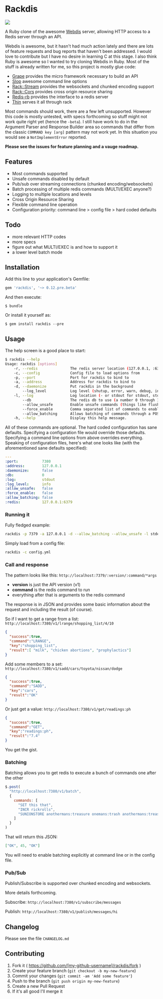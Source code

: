 # Rackdis

![](http://i.imgur.com/CDKmIl1.png)

A Ruby clone of the awesome [Webdis](http://webd.is) server, allowing HTTP access to a Redis server through an API.

Webdis is awesome, but it hasn't had much action lately and there are lots of feature requests and bug reports that haven't been addressed.  I would love to contribute but I have no desire in learning C at this stage.  I also think Ruby is awesome so I wanted to try cloning Webdis in Ruby.  Most of the stuff is already written for me, so this project is mostly glue code:

* [Grape](https://github.com/intridea/grape) provides the micro framework necessary to build an API
* [Slop](https://github.com/leejarvis/slop) awesome command line options
* [Rack::Stream](https://github.com/intridea/rack-stream) provides the websockets and chunked encoding support
* [Rack::Cors](https://github.com/cyu/rack-cors) provides cross origin resource sharing
* [Redis-rb](https://github.com/redis/redis-rb) provides the interface to a redis server
* [Thin](https://github.com/macournoyer/thin/) serves it all through rack

Most commands should work, there are a few left unsupported. However this code is mostly untested, with specs forthcoming so stuff might not work quite right yet (hence the `-beta`).  I still have work to do in the Argument Parser and Response Builder area so commands that differ from the classic `COMMAND key [arg]` pattern may not work yet.  In this situation you would see a `NotImplementError` reported.

**Please see the issues for feature planning and a vauge roadmap.**

## Features

* Most commands supported
* Unsafe commands disabled by default
* Pub/sub over streaming connections (chunked encoding/websockets)
* Batch processing of multiple redis commands (MULTI/EXEC anyone?)
* Logging to multiple locations and levels
* Cross Origin Resource Sharing
* Flexible command line operation
* Configuration priority: command line > config file > hard coded defaults

## Todo

* more relevant HTTP codes
* more specs
* figure out what MULTI/EXEC is and how to support it
* a lower level batch mode

## Installation

Add this line to your application's Gemfile:

```ruby
gem 'rackdis', '~> 0.12.pre.beta'
```

And then execute:

    $ bundle

Or install it yourself as:

    $ gem install rackdis --pre

## Usage

The help screen is a good place to start:

```sh
$ rackdis --help
Usage: rackdis [options]
    -r, --redis               The redis server location (127.0.0.1, :6379, 127.0.0.1:6379)
    -c, --config              Config file to load options from
    -p, --port                Port for rackdis to bind to
    -a, --address             Address for rackdis to bind to
    -d, --daemonize           Put rackdis in the background
        --log_level           Log level (shutup, error, warn, debug, info)
    -l, --log                 Log location (- or stdout for stdout, stderr)
        --db                  The redis db to use (a number 0 through 16)
        --allow_unsafe        Enable unsafe commands (things like flushdb) !CAREFUL!
        --force_enable        Comma separated list of commands to enable !CAREFUL!
        --allow_batching      Allows batching of commands through a POST request
    -h, --help                Display this help message.
```

All of these commands are optional.  The hard coded configuration has sane defaults.  Specifying a configuration file would override those defaults.  Specifying a command line options from above overrides everything.  Speaking of configuration files, here's what one looks like (with the aforementioned sane defaults specified):

```yml
---
:port:           7380
:address:        127.0.0.1
:daemonize:      false
:db:             0
:log:            stdout
:log_level:      info
:allow_unsafe:   false
:force_enable:   false
:allow_batching: false
:redis:          127.0.0.1:6379
```

### Running it

Fully fledged example:

```sh
rackdis -p 7379 -a 127.0.0.1 -d --allow_batching --allow_unsafe -l stderr --log_level debug --redis :6379 --db 4 --force_enable flushdb,move,migrate,select
```

Simply load from a config file:

```sh
rackdis -c config.yml
```

### Call and response

The pattern looks like this: `http://localhost:7379/:version/:command/*args`

* **version** is just the API version (v1)
* **command** is the redis command to run
* everything after that is arguments to the redis command

The response is in JSON and provides some basic information about the request and including the result (of course).

So if I want to get a range from a list: `http://localhost:7380/v1/lrange/shopping_list/4/10`

```json
{
  "success":true,
  "command":"LRANGE",
  "key":"shopping_list",
  "result":[ "milk", "chicken abortions", "prophylactics"]
}
```

Add some members to a set: `http://localhost:7380/v1/sadd/cars/toyota/nissan/dodge`

```json
{
  "success":true,
  "command":"SADD",
  "key":"cars",
  "result":"OK"
}
```

Or just get a value: `http://localhost:7380/v1/get/readings:ph`

```json
{
  "success":true,
  "command":"GET",
  "key":"readings:ph",
  "result":"7.4"
}
```

You get the gist.

### Batching

Batching allows you to get redis to execute a bunch of commands one after the other

```javascript
$.post(
  "http://localhost:7380/v1/batch",
  {
    commands: [
      "SET this that",
      "INCR rickrolls",
      "SUNIONSTORE anothermans:treasure onemans:trash anothermans:treasure"
    ]
  }
)
```

That will return this JSON:

```json
["OK", 45, "OK"]
```

You will need to enable batching explicitly at command line or in the config file.

### Pub/Sub

Publish/Subscribe is supported over chunked encoding and websockets.

More details forthcoming.

Subscribe: `http://localhost:7380/v1/subscribe/messages`

Publish: `http://localhost:7380/v1/publish/messages/hi`

## Changelog

Please see the file `CHANGELOG.md`

## Contributing

1. Fork it ( https://github.com/[my-github-username]/rackdis/fork )
2. Create your feature branch (`git checkout -b my-new-feature`)
3. Commit your changes (`git commit -am 'Add some feature'`)
4. Push to the branch (`git push origin my-new-feature`)
5. Create a new Pull Request
6. If it's all good I'll merge it
